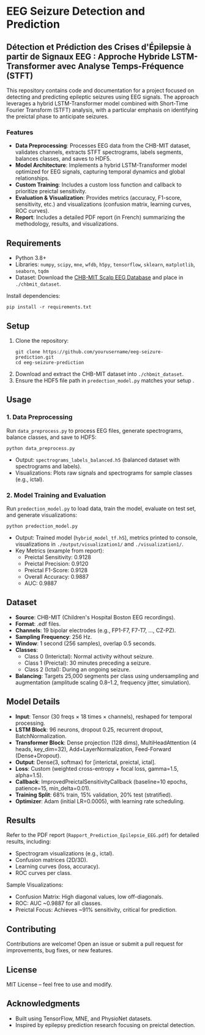 # EEG Seizure Detection and Prediction

## Détection et Prédiction des Crises d'Épilepsie à partir de Signaux EEG : Approche Hybride LSTM-Transformer avec Analyse Temps-Fréquence (STFT)

This repository contains code and documentation for a project focused on detecting and predicting epileptic seizures using EEG signals. The approach leverages a hybrid LSTM-Transformer model combined with Short-Time Fourier Transform (STFT) analysis, with a particular emphasis on identifying the preictal phase to anticipate seizures.

### Features
- **Data Preprocessing**: Processes EEG data from the CHB-MIT dataset, validates channels, extracts STFT spectrograms, labels segments, balances classes, and saves to HDF5.
- **Model Architecture**: Implements a hybrid LSTM-Transformer model optimized for EEG signals, capturing temporal dynamics and global relationships.
- **Custom Training**: Includes a custom loss function and callback to prioritize preictal sensitivity.
- **Evaluation & Visualization**: Provides metrics (accuracy, F1-score, sensitivity, etc.) and visualizations (confusion matrix, learning curves, ROC curves).
- **Report**: Includes a detailed PDF report (in French) summarizing the methodology, results, and visualizations.

## Requirements
- Python 3.8+
- Libraries: `numpy`, `scipy`, `mne`, `wfdb`, `h5py`, `tensorflow`, `sklearn`, `matplotlib`, `seaborn`, `tqdm`
- Dataset: Download the [CHB-MIT Scalp EEG Database](https://physionet.org/content/chbmit/1.0.0/) and place in `./chbmit_dataset`.

Install dependencies:
```
pip install -r requirements.txt
```

## Setup
1. Clone the repository:
   ```
   git clone https://github.com/yourusername/eeg-seizure-prediction.git
   cd eeg-seizure-prediction
   ```
2. Download and extract the CHB-MIT dataset into `./chbmit_dataset`.
3. Ensure the HDF5 file path in `predection_model.py` matches your setup .

## Usage
### 1. Data Preprocessing
Run `data_preprocess.py` to process EEG files, generate spectrograms, balance classes, and save to HDF5:
```
python data_preprocess.py
```
- Output: `spectrograms_labels_balanced.h5` (balanced dataset with spectrograms and labels).
- Visualizations: Plots raw signals and spectrograms for sample classes (e.g., ictal).

### 2. Model Training and Evaluation
Run `predection_model.py` to load data, train the model, evaluate on test set, and generate visualizations:
```
python predection_model.py
```
- Output: Trained model (`hybrid_model_tf.h5`), metrics printed to console, visualizations in `./output/visualization1/` and `./visualization1/`.
- Key Metrics (example from report):
  - Preictal Sensitivity: 0.9128
  - Preictal Precision: 0.9120
  - Preictal F1-Score: 0.9128
  - Overall Accuracy: 0.9887
  - AUC: 0.9887

## Dataset
- **Source**: CHB-MIT (Children's Hospital Boston EEG recordings).
- **Format**: .edf files.
- **Channels**: 19 bipolar electrodes (e.g., FP1-F7, F7-T7, ..., CZ-PZ).
- **Sampling Frequency**: 256 Hz.
- **Window**: 1 second (256 samples), overlap 0.5 seconds.
- **Classes**: 
  - Class 0 (Interictal): Normal activity without seizure.
  - Class 1 (Preictal): 30 minutes preceding a seizure.
  - Class 2 (Ictal): During an ongoing seizure.
- **Balancing**: Targets 25,000 segments per class using undersampling and augmentation (amplitude scaling 0.8–1.2, frequency jitter, simulation).

## Model Details
- **Input**: Tensor (30 freqs × 18 times × channels), reshaped for temporal processing.
- **LSTM Block**: 96 neurons, dropout 0.25, recurrent dropout, BatchNormalization.
- **Transformer Block**: Dense projection (128 dims), MultiHeadAttention (4 heads, key_dim=32), Add+LayerNormalization, Feed-Forward (Dense+Dropout).
- **Output**: Dense(3, softmax) for [interictal, preictal, ictal].
- **Loss**: Custom (weighted cross-entropy + focal loss, gamma=1.5, alpha=1.5).
- **Callback**: ImprovedPreictalSensitivityCallback (baseline=10 epochs, patience=15, min_delta=0.01).
- **Training Split**: 68% train, 15% validation, 20% test (stratified).
- **Optimizer**: Adam (initial LR=0.0005), with learning rate scheduling.

## Results
Refer to the PDF report (`Rapport_Prediction_Epilepsie_EEG.pdf`) for detailed results, including:
- Spectrogram visualizations (e.g., ictal).
- Confusion matrices (2D/3D).
- Learning curves (loss, accuracy).
- ROC curves per class.

Sample Visualizations:
- Confusion Matrix: High diagonal values, low off-diagonals.
- ROC: AUC ~0.9887 for all classes.
- Preictal Focus: Achieves ~91% sensitivity, critical for prediction.

## Contributing
Contributions are welcome! Open an issue or submit a pull request for improvements, bug fixes, or new features.

## License
MIT License – feel free to use and modify.

## Acknowledgments
- Built using TensorFlow, MNE, and PhysioNet datasets.
- Inspired by epilepsy prediction research focusing on preictal detection.

